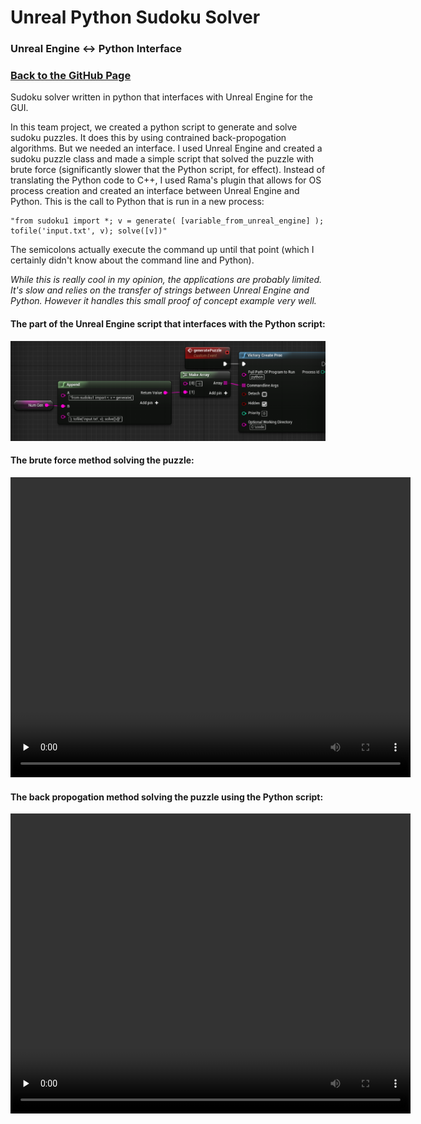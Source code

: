 # Unreal Python Sudoku Solver
### Unreal Engine <-> Python Interface
### [Back to the GitHub Page](https://github.com/RyanAWalters/UnrealPythonSudokuSolver)
Sudoku solver written in python that interfaces with Unreal Engine for the GUI.

In this team project, we created a python script to generate and solve sudoku puzzles. It does this by using contrained back-propogation algorithms. But we needed an interface. I used Unreal Engine and created a sudoku puzzle class and made a simple script that solved the puzzle with brute force (significantly slower that the Python script, for effect). Instead of translating the Python code to C++, I used Rama's plugin that allows for OS process creation and created an interface between Unreal Engine and Python. This is the call to Python that is run in a new process:
```
"from sudoku1 import *; v = generate( [variable_from_unreal_engine] ); tofile('input.txt', v); solve([v])"
```
The semicolons actually execute the command up until that point (which I certainly didn't know about the command line and Python).

*While this is really cool in my opinion, the applications are probably limited. It's slow and relies on the transfer of strings between Unreal Engine and Python. However it handles this small proof of concept example very well.*


#### The part of the Unreal Engine script that interfaces with the Python script:
<p align="left">
  <img src="interface.png" width="800">
</p>

#### The brute force method solving the puzzle:
<video width="640" height="480" controls preload="none">
  <source src="sudoku-brute.mp4" type="video/mp4" preload="none">
  <a href="https://ryanawalters.github.io/UnrealPythonSudokuSolver/"><b>Please view this page with videos enabled!</b></a>
</video>

#### The back propogation method solving the puzzle using the Python script:
<video width="640" height="480" controls preload="none">
  <source src="sudoku-good.mp4" type="video/mp4" preload="none">
  <a href="https://ryanawalters.github.io/UnrealPythonSudokuSolver/"><b>Please view this page with videos enabled!</b></a>
</video>
